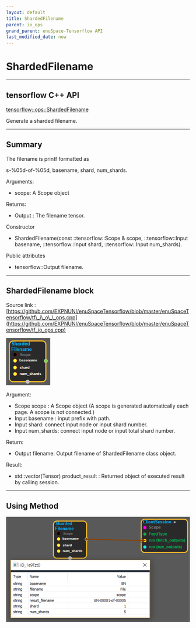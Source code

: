```yaml
--- 
layout: default 
title: ShardedFilename 
parent: io_ops 
grand_parent: enuSpace-Tensorflow API 
last_modified_date: now 
--- 
```


# ShardedFilename

---

## tensorflow C++ API

[tensorflow::ops::ShardedFilename](https://www.tensorflow.org/api_docs/cc/class/tensorflow/ops/sharded-filename)

Generate a sharded filename.

---

## Summary

The filename is printf formatted as

s-%05d-of-%05d, basename, shard, num\_shards.

Arguments:

* scope: A Scope object

Returns:

* Output : The filename tensor.

Constructor

* ShardedFilename\(const ::tensorflow::Scope & scope, ::tensorflow::Input basename, ::tensorflow::Input shard, ::tensorflow::Input num\_shards\).

Public attributes

* tensorflow::Output  filename.

---

## ShardedFilename block

Source link : [https://github.com/EXPNUNI/enuSpaceTensorflow/blob/master/enuSpaceTensorflow/tf\_i\_o\_\_ops.cpp](https://github.com/EXPNUNI/enuSpaceTensorflow/blob/master/enuSpaceTensorflow/tf_io_ops.cpp)

![](./assets/io_ShardedFilename_Symbol.png)

Argument:

* Scope scope : A Scope object \(A scope is generated automatically each page. A scope is not connected.\)
* Input basename : input prefix with path.
* Input shard: connect input node or input shard number.
* Input num\_shards: connect input node or input total shard number.

Return:

* Output  filename: Output  filename of ShardedFilename class object.  

Result:

* std::vector\(Tensor\) product\_result : Returned object of executed result by calling session.

---

## Using Method

![](./assets/io_ShardedFilename_Method.png)

